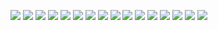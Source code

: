 ![](*.jpg)
![](1.jpg)
![](10.jpg)
![](11.jpg)
![](12.jpg)
![](13.jpg)
![](14.jpg)
![](15.jpg)
![](2.jpg)
![](3.jpg)
![](4.jpg)
![](5.jpg)
![](6.jpg)
![](7.jpg)
![](8.jpg)
![](9.jpg)

